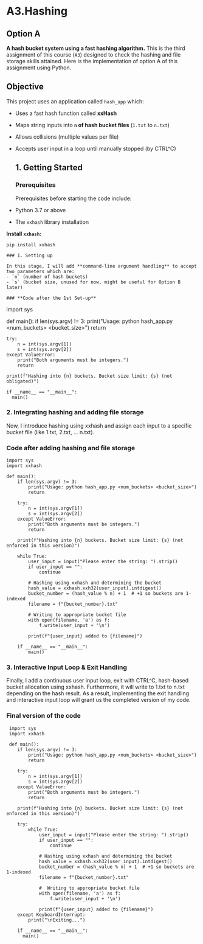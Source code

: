 # A3.Hashing
## Option A

**A hash bucket system using a fast hashing algorithm.** 
This is the third assignment of this course (`A3`) designed to check the hashing and file storage skills attained. Here is the implementation of option A of this assignment using Python.

## Objective

This project uses an application called `hash_app` which:

- Uses a fast hash function called **xxHash**
- Maps string inputs into **`n` of hash bucket files** (`1.txt` to `n.txt`)
- Allows collisions (multiple values per file)
- Accepts user input in a loop until manually stopped (by CTRL^C)

  ## 1. Getting Started

  ### Prerequisites

  Prerequisites before starting the code include:

- Python 3.7 or above
- The `xxhash` library installation

**Install `xxhash`:**

```
pip install xxhash

### 1. Setting up

In this stage, I will add **command-line argument handling** to accept two parameters which are:
- `n` (number of hash buckets)
- `s` (bucket size, unused for now, might be useful for Option B later)

### **Code after the 1st Set-up**
```
import sys

def main():
    if len(sys.argv) != 3:
        print("Usage: python hash_app.py <num_buckets> <bucket_size>")
        return

    try:
        n = int(sys.argv[1])
        s = int(sys.argv[2])
    except ValueError:
        print("Both arguments must be integers.")
        return

    print(f"Hashing into {n} buckets. Bucket size limit: {s} (not obligated)")

    if __name__ == "__main__":
      main()

### 2. Integrating hashing and adding file storage

  Now, I introduce hashing using xxhash and assign each input to a specific bucket file (like 1.txt, 2.txt, ... n.txt).

### **Code after adding hashing and file storage**
```
import sys
import xxhash

def main():
    if len(sys.argv) != 3:
        print("Usage: python hash_app.py <num_buckets> <bucket_size>")
        return

    try:
        n = int(sys.argv[1])
        s = int(sys.argv[2])
    except ValueError:
        print("Both arguments must be integers.")
        return

    print(f"Hashing into {n} buckets. Bucket size limit: {s} (not enforced in this version)")

    while True:
        user_input = input("Please enter the string: ").strip()
        if user_input == "":
            continue

        # Hashing using xxhash and determining the bucket
        hash_value = xxhash.xxh32(user_input).intdigest()
        bucket_number = (hash_value % n) + 1  # +1 so buckets are 1-indexed
        filename = f"{bucket_number}.txt"

        # Writing to appropriate bucket file
        with open(filename, 'a') as f:
            f.write(user_input + '\n')

        print(f"{user_input} added to {filename}")

    if __name__ == "__main__":
        main()

```
### 3. Interactive Input Loop & Exit Handling

Finally, I add a continuous user input loop, exit with CTRL^C, hash-based bucket allocation using xxhash. 
Furthermore, it will write to 1.txt to n.txt depending on the hash result. As a result, implementing the exit handling and interactive input loop will grant us the completed version of my code.
### **Final version of the code**
```
 import sys
 import xxhash

 def main():
    if len(sys.argv) != 3:
        print("Usage: python hash_app.py <num_buckets> <bucket_size>")
        return

    try:
        n = int(sys.argv[1])
        s = int(sys.argv[2])
    except ValueError:
        print("Both arguments must be integers.")
        return

    print(f"Hashing into {n} buckets. Bucket size limit: {s} (not enforced in this version)")

    try:
        while True:
            user_input = input("Please enter the string: ").strip()
            if user_input == "":
                continue

            # Hashing using xxhash and determining the bucket
            hash_value = xxhash.xxh32(user_input).intdigest()
            bucket_number = (hash_value % n) + 1  # +1 so buckets are 1-indexed
            filename = f"{bucket_number}.txt"

            #  Writing to appropriate bucket file
            with open(filename, 'a') as f:
                f.write(user_input + '\n')

            print(f"{user_input} added to {filename}")
    except KeyboardInterrupt:
        print("\nExiting...")

    if __name__ == "__main__":
      main()
